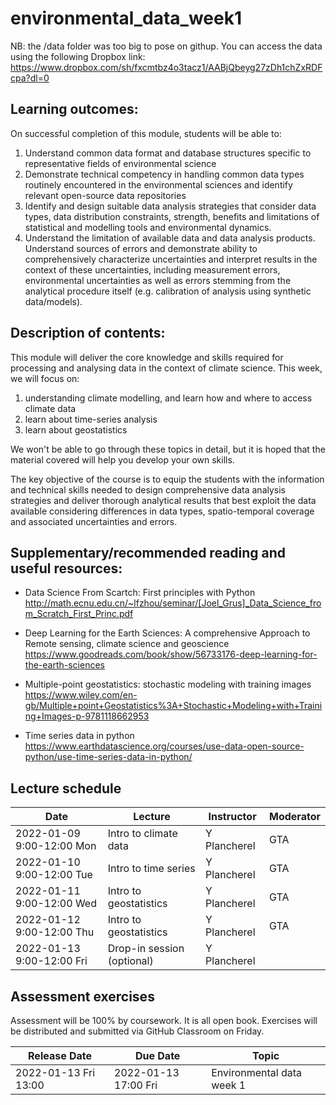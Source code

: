 # environmental_data_week1

NB: the /data folder was too big to pose on githup. You can access the data using the following Dropbox link: 
https://www.dropbox.com/sh/fxcmtbz4o3tacz1/AABjQbeyg27zDh1chZxRDFcpa?dl=0


## Learning outcomes:

On successful completion of this module, students will be able to:
1.	Understand common data format and database structures specific to representative fields of environmental science 
2.	Demonstrate technical competency in handling common data types routinely encountered in the environmental sciences and identify relevant open-source data repositories
3.	Identify and design suitable data analysis strategies that consider data types, data distribution constraints, strength, benefits and limitations of statistical and modelling tools and environmental dynamics.
4.	Understand the limitation of available data and data analysis products. Understand sources of errors and demonstrate ability to comprehensively characterize uncertainties and interpret results in the context of these uncertainties, including measurement errors, environmental uncertainties as well as errors stemming from the analytical procedure itself (e.g. calibration of analysis using synthetic data/models). 

## Description of contents:

This module will deliver the core knowledge and skills required for processing and analysing data in the context of climate science. 
This week, we will focus on: 
1. understanding climate modelling, and learn how and where to access climate data
2. learn about time-series analysis
3. learn about geostatistics

We won't be able to go through these topics in detail, but it is hoped that the material covered will help you develop your own skills. 

The key objective of the course is to equip the students with the information and technical skills needed to design comprehensive data analysis strategies and deliver thorough analytical results that best exploit the data available considering differences in data types, spatio-temporal coverage and associated uncertainties and errors.  

## Supplementary/recommended reading and useful resources:
* Data Science From Scartch: First principles with Python
http://math.ecnu.edu.cn/~lfzhou/seminar/[Joel_Grus]_Data_Science_from_Scratch_First_Princ.pdf

* Deep Learning for the Earth Sciences: A comprehensive Approach to Remote sensing, climate science and geoscience
https://www.goodreads.com/book/show/56733176-deep-learning-for-the-earth-sciences

* Multiple-point geostatistics: stochastic modeling with training images
https://www.wiley.com/en-gb/Multiple+point+Geostatistics%3A+Stochastic+Modeling+with+Training+Images-p-9781118662953

* Time series data in python
https://www.earthdatascience.org/courses/use-data-open-source-python/use-time-series-data-in-python/



## Lecture schedule

|Date                      | Lecture                             |Instructor  |Moderator   |
|--------------------------|-------------------------------------|------------|------------|
|2022-01-09 9:00-12:00 Mon | Intro to climate data     | Y Plancherel        | GTA         |
|2022-01-10 9:00-12:00 Tue | Intro to time series      | Y Plancherel        | GTA         |
|2022-01-11 9:00-12:00 Wed | Intro to geostatistics    | Y Plancherel        | GTA         |
|2022-01-12 9:00-12:00 Thu | Intro to geostatistics    | Y Plancherel        | GTA         |
|2022-01-13 9:00-12:00 Fri | Drop-in session (optional)| Y Plancherel        |             |

## Assessment exercises
Assessment will be 100% by coursework. It is all open book. 
Exercises will be distributed and submitted via GitHub Classroom on Friday. 

|Release Date         | Due Date            | Topic                             |
|---------------------|---------------------|-----------------------------------|
|2022-01-13 Fri 13:00 | 2022-01-13 17:00 Fri| Environmental data week 1         |

